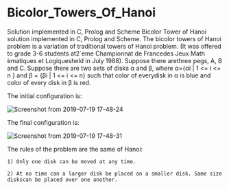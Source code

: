 # Bicolor_Towers_Of_Hanoi
Solution implemented in C, Prolog and Scheme
Bicolor Tower of Hanoi solution implemented in C, Prolog and Scheme.
The bicolor towers of Hanoi problem is a variation of traditional towers of Hanoi problem. (It was offered to grade 3-6 students at2`eme Championnat de Francedes Jeux Math ́ematiques et Logiquesheld in July 1988). Suppose there arethree pegs, A, B and C. Suppose there are two sets of disks α and β, where α={αi | 1 <= i <= n } and β = {βi | 1 <= i <= n} such that color of everydisk in α is blue and color of every disk in β is red.

The initial configuration is:

![Screenshot from 2019-07-19 17-48-24](https://user-images.githubusercontent.com/40428406/61548231-7eea5180-aa4d-11e9-9aa4-2d81c8277dfb.png)


The final configuration is:

![Screenshot from 2019-07-19 17-48-31](https://user-images.githubusercontent.com/40428406/61548236-83166f00-aa4d-11e9-880e-05db3a1fc078.png)


The rules of the problem are the same of Hanoi:

	1) Only one disk can be moved at any time.

	2) At no time can a larger disk be placed on a smaller disk. Same size diskscan be placed over one another.

